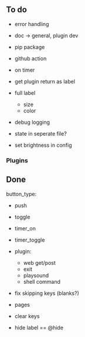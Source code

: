 ## To do

- error handling
- doc -> general, plugin dev
- pip package
- github action
- on timer

- get plugin return as label


- full label
  - size
  - color
- debug logging
- state in seperate file?

- set brightness in config


### Plugins




## Done
button_type:
  - push
  - toggle
  - timer_on
  - timer_toggle


- plugin:
  - web get/post
  - exit
  - playsound
  - shell command

- fix skipping keys (blanks?)
- pages
- clear keys
- hide label == @hide
